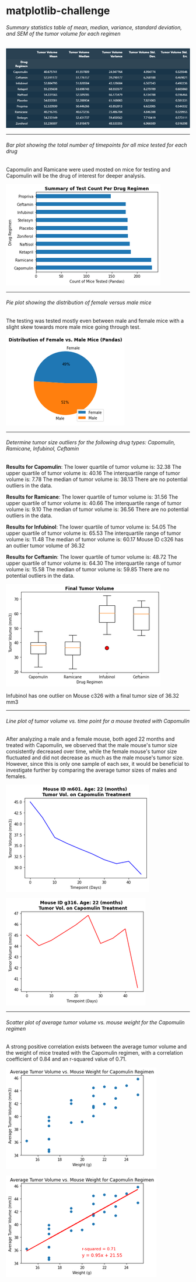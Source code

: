# matplotlib-challenge

###### Summary statistics table of mean, median, variance, standard deviation, and SEM of the tumor volume for each regimen

![1677617963945](image/README/1677617963945.png)

---

###### Bar plot showing the total number of timepoints for all mice tested for each drug

Capomulin and Ramicane were used mosted on mice for testing and Capomulin will be the drug of interest for deeper analysis. 

![bar chart](Pymaceuticals/images/treatmentcountbar.png)

---

###### Pie plot showing the distribution of female versus male mice

The testing was tested mostly even between male and female mice with a slight skew towards more male mice going through test.

![pie chart](Pymaceuticals/images/malefemalepie.png)

---

###### Determine tumor size outliers for the following drug types: Capomulin, Ramicane, Infubinol, Ceftamin

**Results for Capomulin**:
The lower quartile of tumor volume is: 32.38
The upper quartile of tumor volume is: 40.16
The interquartile range of tumor volume is: 7.78
The median of tumor volume is: 38.13
There are no potential outliers in the data.

**Results for Ramicane**:
The lower quartile of tumor volume is: 31.56
The upper quartile of tumor volume is: 40.66
The interquartile range of tumor volume is: 9.10
The median of tumor volume is: 36.56
There are no potential outliers in the data.

**Results for Infubinol**:
The lower quartile of tumor volume is: 54.05
The upper quartile of tumor volume is: 65.53
The interquartile range of tumor volume is: 11.48
The median of tumor volume is: 60.17
Mouse ID c326 has an outlier tumor volume of 36.32

**Results for Ceftamin**:
The lower quartile of tumor volume is: 48.72
The upper quartile of tumor volume is: 64.30
The interquartile range of tumor volume is: 15.58
The median of tumor volume is: 59.85
There are no potential outliers in the data.

![box chart](Pymaceuticals/images/final_tumor_boxplot.png)

Infubinol has one outlier on Mouse c326 with a final tumor size of 36.32 mm3

---



###### Line plot of tumor volume vs. time point for a mouse treated with Capomulin

After analyzing a male and a female mouse, both aged 22 months and treated with Capomulin, we observed that the male mouse's tumor size consistently decreased over time, while the female mouse's tumor size fluctuated and did not decrease as much as the male mouse's tumor size. However, since this is only one sample of each sex, it would be beneficial to investigate further by comparing the average tumor sizes of males and females.

![line chart](Pymaceuticals/images/malemousetumorvolume.png)

![line chart](Pymaceuticals/images/femalemousetumorvolume.png)

---

###### Scatter plot of average tumor volume vs. mouse weight for the Capomulin regimen

A strong positive correlation exists between the average tumor volume and the weight of mice treated with the Capomulin regimen, with a correlation coefficient of 0.84 and an r-squared value of 0.71.

![scatter chart](Pymaceuticals/images/tumorvsweight.png)

![linear regression chart](Pymaceuticals/images/corr%26reg%26rsquared.png)
